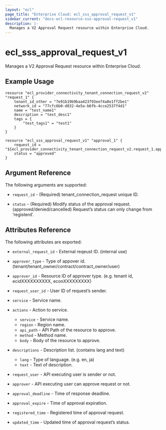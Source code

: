 ```yaml
---
layout: "ecl"
page_title: "Enterprise Cloud: ecl_sss_approval_request_v1"
sidebar_current: "docs-ecl-resource-sss-approval-request_v1"
description: |-
  Manages a V2 Approval Request resource within Enterprise Cloud.
---
```


# ecl_sss_approval_request_v1

Manages a V2 Approval Request resource within Enterprise Cloud.

## Example Usage

```hcl
resource "ecl_provider_connectivity_tenant_connection_request_v2" "request_1" {
	tenant_id_other = "7e91b19b9baa423793ee74a8e1ff2be1"
	network_id = "77cfc6b0-d032-4e5a-b6fb-4cce2537f4d1"
	name = "test_name1"
	description = "test_desc1"
	tags = {
		"test_tags1" = "test1"
	}
}

resource "ecl_sss_approval_request_v1" "approval_1" {
	request_id = "${ecl_provider_connectivity_tenant_connection_request_v2.request_1.approval_request_id}"
	status = "approved"
}
```

## Argument Reference

The following arguments are supported:

* `request_id` - (Required) 	tenant_connection_request unique ID.

* `status` - (Required) 	Modify status of the approval request.(approved/denied/cancelled) Request’s status can only change from ‘registerd’.

## Attributes Reference

The following attributes are exported:

* `external_request_id` - External reqeust ID. (internal use)

* `approver_type` - Type of appover id. (tenant/tenant_owner/contract/contract_owner/user)

* `approver_id` - Resource ID of approver type. (e.g. tenant id, ecidXXXXXXXXXX, econXXXXXXXXX)

* `request_user_id` - User ID of request’s sender.

* `service` - Service name.

* `actions` - Action to service.
    * `service` - Service name.
    * `region` - Region name.
    * `api_path` - API Path of the resource to approve.
    * `method` - Method name.
    * `body` - Body of the resource to approve.

* `descriptions` - Description list. (contains lang and text)
    * `lang` - Type of language. (e.g. en, ja)
    * `text` - Text of description.

* `request_user` - API executing user is sender or not.

* `approver` - API executing user can approve request or not.

* `approval_deadline` - Time of response deadline.

* `approval_expire` - Time of approval expiration.

* `registered_time` - Registered time of approval request.

* `updated_time` - Updated time of approval request’s status.
